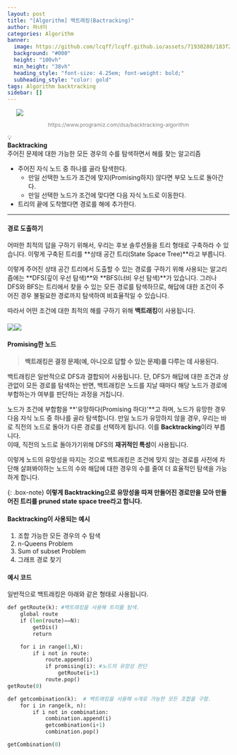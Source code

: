 ```yaml
---
layout: post
title: "[Algorithm] 백트래킹(Bactracking)"
author: 파녀미
categories: Algorithm
banner:
  image: https://github.com/lcqff/lcqff.github.io/assets/71930280/183f2d64-6716-4a61-bc8f-5cd525bea29f
  background: "#000"
  height: "100vh"
  min_height: "38vh"
  heading_style: "font-size: 4.25em; font-weight: bold;"
  subheading_style: "color: gold"
tags: Algorithm backtracking
sidebar: []
---
```


<style>
  .imageRow {
    display:flex;
    margin: 20px 0;
  }
  .captionedImg {
    display: grid;
    align-content: flex-end;
    margin: 0 20px;
    text-align:center;
    font-size: 12px;
    color:gray;
  }
</style>

<div class="captionedImg">
<img src="https://github.com/lcqff/lcqff.github.io/assets/71930280/b3dc2c26-4e13-41b0-8d0c-856625a8a1db">
<p>https://www.programiz.com/dsa/backtracking-algorithm</p>
</div>

<div class="callout">
  <div>💡</div>
  <div>
    <strong>Backtracking</strong><br/>
    주어진 문제에 대한 가능한 모든 경우의 수를 탐색하면서 해를 찾는 알고리즘
  </div>
</div>

- 주어진 자식 노드 중 하나를 골라 탐색한다.
  - 만일 선택한 노드가 조건에 맞지(Promising하지) 않다면 부모 노드로 돌아간다.
  - 만일 선택한 노드가 조건에 맞다면 다음 자식 노드로 이동한다.
- 트리의 끝에 도착했다면 경로를 해에 추가한다.

---

#### 경로 도출하기

어떠한 최적의 답을 구하기 위해서, 우리는 후보 솔루션들을 트리 형태로 구축하라 수 있습니다. 이렇게 구축된 트리를 **상태 공간 트리(State Space Tree)**라고 부릅니다.

이렇게 주어진 상태 공간 트리에서 도출할 수 있는 경로를 구하기 위해 사용되는 알고리즘에는 **DFS(깊이 우선 탐색)**와 **BFS(너비 우선 탐색)**가 있습니다. 그러나 DFS와 BFS는 트리에서 찾을 수 있는 모든 경로를 탐색하므로, 해답에 대한 조건이 주어진 경우 불필요한 경로까지 탐색하여 비효율적일 수 있습니다.

따라서 어떤 조건에 대한 최적의 해를 구하기 위해 **백트래킹**이 사용됩니다.
<br/>

<div class="imageRow">
<img src="https://github.com/lcqff/lcqff.github.io/assets/71930280/1053ef11-82d9-4394-bdfd-b3aac4fb8c83">
<img src="https://github.com/lcqff/lcqff.github.io/assets/71930280/b999fe60-8d83-4d49-ac87-cc2c3ce4af17">
</div>

#### Promising한 노드

> **백트래킹은 결정 문제(예, 아니오로 답할 수 있는 문제)를 다루는 데 사용된다.**

백트래킹은 일반적으로 DFS과 결합되어 사용됩니다. 단, DFS가 해답에 대한 조건과 상관없이 모든 경로를 탐색하는 반면, 백트래킹은 노드를 지날 때마다 해당 노드가 경로에 부합하는가 여부를 판단하는 과정을 거칩니다.

노드가 조건에 부합함을 **'유망하다(Promising 하다)'**고 하며, 노드가 유망한 경우 다음 자식 노드 중 하나를 골라 탐색합니다.
만일 노드가 유망하지 않을 경우, 우리는 바로 직전의 노드로 돌아가 다른 경로를 선택하게 됩니다. 이를 **Backtracking**이라 부릅니다.
<br/>이때, 직전의 노드로 돌아가기위해 DFS의 **재귀적인 특성**이 사용됩니다.

이렇게 노드의 유망성을 따지는 것으로 백트래킹은 조건에 맞지 않는 경로를 사전에 차단해 살펴봐야하는 노드의 수와 해답에 대한 경우의 수를 줄여 더 효율적인 탐색을 가능하게 합니다.

{: .box-note}
**이렇게 Backtracking으로 유망성을 따져 만들어진 경로만을 모아 만들어진 트리를 pruned state space tree라고 합니다.**

#### Backtracking이 사용되는 예시

1. 조합 가능한 모든 경우의 수 탐색
2. n-Queens Problem
3. Sum of subset Problem
4. 그래프 경로 찾기

#### 예시 코드

일반적으로 백트래킹은 아래와 같은 형태로 사용됩니다.

```python
def getRoute(k): #백트래킹을 사용해 트리를 탐색.
    global route
    if (len(route)==N):
        getDis()
        return

    for i in range(1,N):
        if i not in route:
            route.append(i)
            if promising(i): #노드의 유망성 판단
                getRoute(i+1)
            route.pop()
getRoute(0)
```

```python
def getcombination(k):  # 백트래킹을 사용해 n개로 가능한 모든 조합을 구함.
    for i in range(k, n):
        if i not in combination:
            combination.append(i)
            getcombination(i+1)
            combination.pop()

getCombination(0)
```
